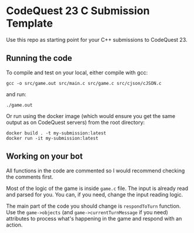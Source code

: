 # CodeQuest 23 C Submission Template

Use this repo as starting point for your C++ submissions to CodeQuest 23.

## Running the code

To compile and test on your local, either compile with gcc:

```
gcc -o src/game.out src/main.c src/game.c src/cjson/cJSON.c
```

and run:

```
./game.out
```

Or run using the docker image (which would ensure you get the same output as on CodeQuest servers) from the root directory:

```
docker build . -t my-submission:latest
docker run -it my-submission:latest
```

## Working on your bot

All functions in the code are commented so I would recommend checking the comments first.

Most of the logic of the game is inside `game.c` file. The input is already read and parsed for you. You can, if you need, change the
input reading logic.

The main part of the code you should change is `respondToTurn` function. Use the `game->objects` (and `game->currentTurnMessage` if you need) attributes to process what's happening in the game and respond with an action.
